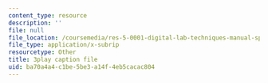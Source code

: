 ```yaml
---
content_type: resource
description: ''
file: null
file_location: /coursemedia/res-5-0001-digital-lab-techniques-manual-spring-2007/ba70a4a4c1be5be3a14f4eb5cacac804_AcNtVgOp0bI.vtt
file_type: application/x-subrip
resourcetype: Other
title: 3play caption file
uid: ba70a4a4-c1be-5be3-a14f-4eb5cacac804
---
```

